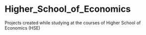 # Higher_School_of_Economics
Projects created while studying at the courses of Higher School of Economics (HSE)
